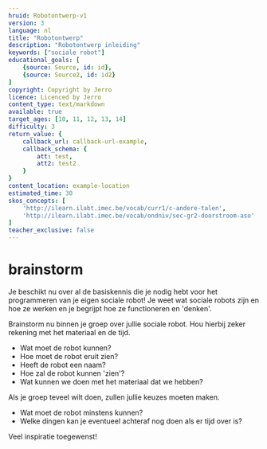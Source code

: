 ```yaml
---
hruid: Robotontwerp-v1
version: 3
language: nl
title: "Robotontwerp"
description: "Robotontwerp inleiding"
keywords: ["sociale robot"]
educational_goals: [
    {source: Source, id: id}, 
    {source: Source2, id: id2}
]
copyright: Copyright by Jerro
licence: Licenced by Jerro
content_type: text/markdown
available: true
target_ages: [10, 11, 12, 13, 14]
difficulty: 3
return_value: {
    callback_url: callback-url-example,
    callback_schema: {
        att: test,
        att2: test2
    }
}
content_location: example-location
estimated_time: 30
skos_concepts: [
    'http://ilearn.ilabt.imec.be/vocab/curr1/c-andere-talen', 
    'http://ilearn.ilabt.imec.be/vocab/ondniv/sec-gr2-doorstroom-aso'
]
teacher_exclusive: false
---
```


# brainstorm
Je beschikt nu over al de basiskennis die je nodig hebt voor het programmeren van je eigen sociale robot! Je weet wat sociale robots zijn en hoe ze werken en je begrijpt hoe ze functioneren en 'denken'.

Brainstorm nu binnen je groep over jullie sociale robot. Hou hierbij zeker rekening met het materiaal en de tijd.

* Wat moet de robot kunnen?
* Hoe moet de robot eruit zien?
* Heeft de robot een naam?
* Hoe zal de robot kunnen 'zien'?
* Wat kunnen we doen met het materiaal dat we hebben?

Als je groep teveel wilt doen, zullen jullie keuzes moeten maken.

* Wat moet de robot minstens kunnen?
* Welke dingen kan je eventueel achteraf nog doen als er tijd over is?

Veel inspiratie toegewenst!

